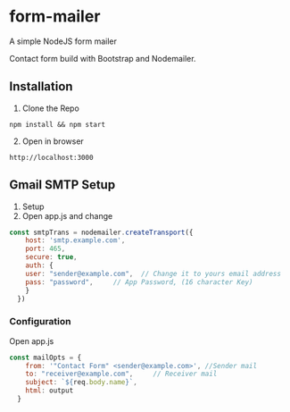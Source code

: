 # form-mailer

A simple NodeJS form mailer

Contact form build with Bootstrap and Nodemailer.

## Installation

1. Clone the Repo

```cli
npm install && npm start
```

2. Open in browser

```cli
http://localhost:3000
```

## Gmail SMTP Setup

1. Setup
2. Open app.js and change

```javascript
const smtpTrans = nodemailer.createTransport({
    host: 'smtp.example.com',
    port: 465,
    secure: true,
    auth: {
    user: "sender@example.com",  // Change it to yours email address
    pass: "password",     // App Password, (16 character Key)
    }
  })
```

### Configuration

Open app.js

```javascript
const mailOpts = {
    from: '"Contact Form" <sender@example.com>', //Sender mail
    to: "receiver@example.com",     // Receiver mail
    subject: `${req.body.name}`,
    html: output
  }
```
